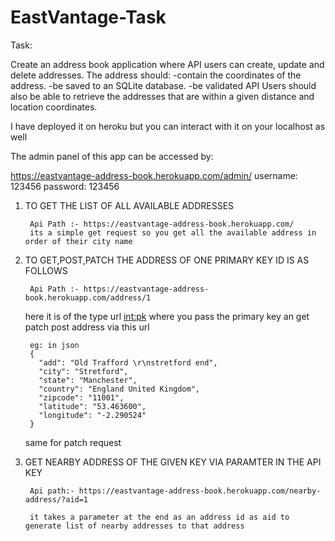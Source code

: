 # EastVantage-Task
Task:

Create an address book application where API users can create, update and delete
addresses.
The address should:
-contain the coordinates of the address.
-be saved to an SQLite database.
-be validated
API Users should also be able to retrieve the addresses that are within a given distance
and location coordinates.


I have deployed it on heroku but you can interact with it on your localhost as well

The admin panel of this app can be accessed by:

https://eastvantage-address-book.herokuapp.com/admin/
username: 123456
password: 123456

1. TO GET THE LIST OF ALL AVAILABLE ADDRESSES
		 		 
		Api Path :- https://eastvantage-address-book.herokuapp.com/
		its a simple get request so you get all the available address in order of their city name

2. TO GET,POST,PATCH THE ADDRESS OF ONE PRIMARY KEY ID IS AS FOLLOWS
		
			
		Api Path :- https://eastvantage-address-book.herokuapp.com/address/1
    
    here it is of the type url <int:pk> where you pass the primary key an get patch post address via this url
    
		
		eg: in json
        {
          "add": "Old Trafford \r\nstretford end",
          "city": "Stretford",
          "state": "Manchester",
          "country": "England United Kingdom",
          "zipcode": "11001",
          "latitude": "53.463600",
          "longitude": "-2.290524"
        }
        
     same for patch request 
			

			
3. GET NEARBY ADDRESS OF THE GIVEN KEY VIA PARAMTER IN THE API KEY
		
		Api path:- https://eastvantage-address-book.herokuapp.com/nearby-address/?aid=1
		
		it takes a parameter at the end as an address id as aid to generate list of nearby addresses to that address
		

